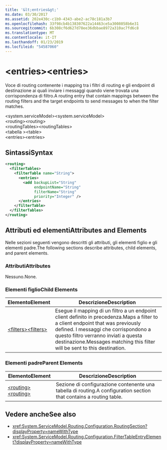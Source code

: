 ```yaml
---
title: '&lt;entries&gt;'
ms.date: 03/30/2017
ms.assetid: 202e430c-c1b9-4343-abe2-ac78c181a3b7
ms.openlocfilehash: 33f98cb4b138307622a14463ce5a3008058b6e31
ms.sourcegitcommit: 6b308cf6d627d78ee36dbbae8972a310ac7fd6c8
ms.translationtype: MT
ms.contentlocale: it-IT
ms.lasthandoff: 01/23/2019
ms.locfileid: "54587060"
---
```

# <a name="ltentriesgt"></a><span data-ttu-id="2d606-102">&lt;entries&gt;</span><span class="sxs-lookup"><span data-stu-id="2d606-102">&lt;entries&gt;</span></span>
<span data-ttu-id="2d606-103">Voce di routing contenente i mapping tra i filtri di routing e gli endpoint di destinazione ai quali inviare i messaggi quando viene trovata una corrispondenza di filtro.</span><span class="sxs-lookup"><span data-stu-id="2d606-103">A routing entry that contain mappings between the routing filters and the target endpoints to send messages to when the filter matches.</span></span>  
  
 <span data-ttu-id="2d606-104">\<system.serviceModel></span><span class="sxs-lookup"><span data-stu-id="2d606-104">\<system.serviceModel></span></span>  
<span data-ttu-id="2d606-105">\<routing></span><span class="sxs-lookup"><span data-stu-id="2d606-105">\<routing></span></span>  
<span data-ttu-id="2d606-106">\<routingTables></span><span class="sxs-lookup"><span data-stu-id="2d606-106">\<routingTables></span></span>  
<span data-ttu-id="2d606-107">\<tabella ></span><span class="sxs-lookup"><span data-stu-id="2d606-107">\<table></span></span>  
<span data-ttu-id="2d606-108">\<entries></span><span class="sxs-lookup"><span data-stu-id="2d606-108">\<entries></span></span>  
  
## <a name="syntax"></a><span data-ttu-id="2d606-109">Sintassi</span><span class="sxs-lookup"><span data-stu-id="2d606-109">Syntax</span></span>  
  
```xml  
<routing>
  <filterTables>
    <filterTable name="String">
      <entries>
        <add backupList="String"
             endpointName="String"
             filterName="String"
             priority="Integer" />
      </entries>
    </filterTable>
  </filterTables>
</routing>
```  
  
## <a name="attributes-and-elements"></a><span data-ttu-id="2d606-110">Attributi ed elementi</span><span class="sxs-lookup"><span data-stu-id="2d606-110">Attributes and Elements</span></span>  
 <span data-ttu-id="2d606-111">Nelle sezioni seguenti vengono descritti gli attributi, gli elementi figlio e gli elementi padre.</span><span class="sxs-lookup"><span data-stu-id="2d606-111">The following sections describe attributes, child elements, and parent elements.</span></span>  
  
### <a name="attributes"></a><span data-ttu-id="2d606-112">Attributi</span><span class="sxs-lookup"><span data-stu-id="2d606-112">Attributes</span></span>  
 <span data-ttu-id="2d606-113">Nessuno.</span><span class="sxs-lookup"><span data-stu-id="2d606-113">None.</span></span>  
  
### <a name="child-elements"></a><span data-ttu-id="2d606-114">Elementi figlio</span><span class="sxs-lookup"><span data-stu-id="2d606-114">Child Elements</span></span>  
  
|<span data-ttu-id="2d606-115">Elemento</span><span class="sxs-lookup"><span data-stu-id="2d606-115">Element</span></span>|<span data-ttu-id="2d606-116">Descrizione</span><span class="sxs-lookup"><span data-stu-id="2d606-116">Description</span></span>|  
|-------------|-----------------|  
|[<span data-ttu-id="2d606-117">\<filters></span><span class="sxs-lookup"><span data-stu-id="2d606-117">\<filters></span></span>](../../../../../docs/framework/configure-apps/file-schema/wcf/filters-of-routing.md)|<span data-ttu-id="2d606-118">Esegue il mapping di un filtro a un endpoint client definito in precedenza.</span><span class="sxs-lookup"><span data-stu-id="2d606-118">Maps a filter to a client endpoint that was previously defined.</span></span> <span data-ttu-id="2d606-119">I messaggi che corrispondono a questo filtro verranno inviati a questa destinazione.</span><span class="sxs-lookup"><span data-stu-id="2d606-119">Messages matching this filter will be sent to this destination.</span></span>|  
  
### <a name="parent-elements"></a><span data-ttu-id="2d606-120">Elementi padre</span><span class="sxs-lookup"><span data-stu-id="2d606-120">Parent Elements</span></span>  
  
|<span data-ttu-id="2d606-121">Elemento</span><span class="sxs-lookup"><span data-stu-id="2d606-121">Element</span></span>|<span data-ttu-id="2d606-122">Descrizione</span><span class="sxs-lookup"><span data-stu-id="2d606-122">Description</span></span>|  
|-------------|-----------------|  
|[<span data-ttu-id="2d606-123">\<routing></span><span class="sxs-lookup"><span data-stu-id="2d606-123">\<routing></span></span>](../../../../../docs/framework/configure-apps/file-schema/wcf/routing.md)|<span data-ttu-id="2d606-124">Sezione di configurazione contenente una tabella di routing.</span><span class="sxs-lookup"><span data-stu-id="2d606-124">A configuration section that contains a routing table.</span></span>|  
  
## <a name="see-also"></a><span data-ttu-id="2d606-125">Vedere anche</span><span class="sxs-lookup"><span data-stu-id="2d606-125">See also</span></span>
- <xref:System.ServiceModel.Routing.Configuration.RoutingSection?displayProperty=nameWithType>
- <xref:System.ServiceModel.Routing.Configuration.FilterTableEntryElement?displayProperty=nameWithType>

